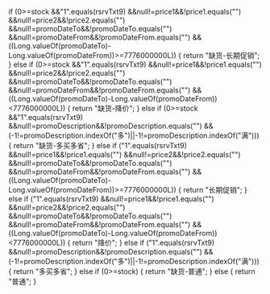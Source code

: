 if (0>=stock
		&&"1".equals(rsrvTxt9)
		&&null!=price1&&!price1.equals("")
		&&null!=price2&&!price2.equals("")
		&&null!=promoDateTo&&!promoDateTo.equals("")
		&&null!=promoDateFrom&&!promoDateFrom.equals("")
		&&((Long.valueOf(promoDateTo)-Long.valueOf(promoDateFrom))>=7776000000L)) {
	return "缺货-长期促销"; 
} else if (0>=stock
		&&"1".equals(rsrvTxt9)
		&&null!=price1&&!price1.equals("")
		&&null!=price2&&!price2.equals("")
		&&null!=promoDateTo&&!promoDateTo.equals("")
		&&null!=promoDateFrom&&!promoDateFrom.equals("")
		&&((Long.valueOf(promoDateTo)-Long.valueOf(promoDateFrom))<7776000000L)) {
	return "缺货-降价"; 
} else if (0>=stock
		&&"1".equals(rsrvTxt9)
		&&null!=promoDescription&&!promoDescription.equals("")
		&&(-1!=promoDescription.indexOf("多")||-1!=promoDescription.indexOf("满"))) {
	return "缺货-多买多省"; 
} else if ("1".equals(rsrvTxt9)
		&&null!=price1&&!price1.equals("")
		&&null!=price2&&!price2.equals("")
		&&null!=promoDateTo&&!promoDateTo.equals("")
		&&null!=promoDateFrom&&!promoDateFrom.equals("")
		&&((Long.valueOf(promoDateTo)-Long.valueOf(promoDateFrom))>=7776000000L)) {
	return "长期促销"; 
} else if ("1".equals(rsrvTxt9)
		&&null!=price1&&!price1.equals("")
		&&null!=price2&&!price2.equals("")
		&&null!=promoDateTo&&!promoDateTo.equals("")
		&&null!=promoDateFrom&&!promoDateFrom.equals("")
		&&((Long.valueOf(promoDateTo)-Long.valueOf(promoDateFrom))<7776000000L)) {
	return "降价"; 
}  else if ("1".equals(rsrvTxt9)
		&&null!=promoDescription&&!promoDescription.equals("")
		&&(-1!=promoDescription.indexOf("多")||-1!=promoDescription.indexOf("满"))) {
	return "多买多省"; 
} else if (0>=stock) {
	return "缺货-普通"; 
} else {
	return "普通"; 
}
